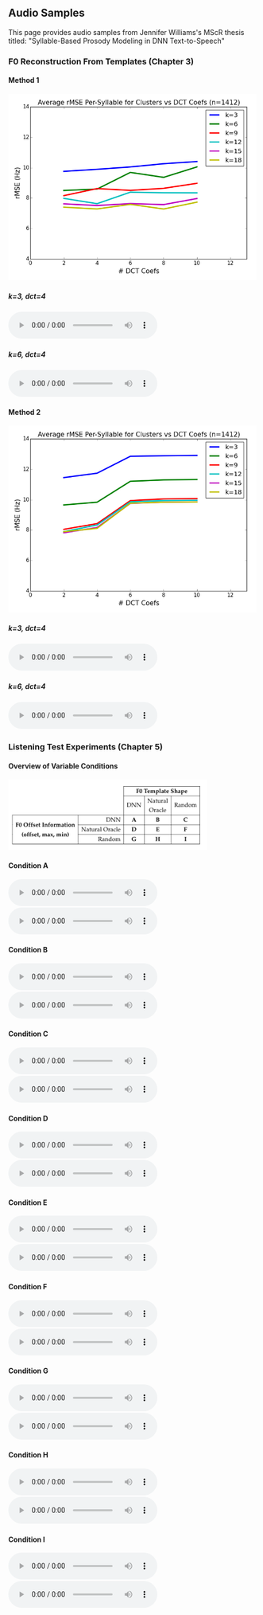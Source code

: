 ## Audio Samples 

This page provides audio samples from Jennifer Williams's MScR thesis titled: 
"Syllable-Based Prosody Modeling in DNN Text-to-Speech"

### F0 Reconstruction From Templates (Chapter 3)

#### Method 1
<img src="kmeans_natural_templates.png" width="500">

##### k=3, dct=4
<audio src="Method1/3_4.mp3" controls preload></audio>

##### k=6, dct=4
<audio src="Method1/6_4.mp3" controls preload></audio>


#### Method 2
<img src="timeseries_natural_templates.png" width="500">

##### k=3, dct=4
<audio src="Method2/3_4.mp3" controls preload></audio>

##### k=6, dct=4
<audio src="Method2/6_4.mp3" controls preload></audio>



### Listening Test Experiments (Chapter 5)

#### Overview of Variable Conditions
<img src="exp_space.png" width="400">

#### Condition A
<audio src="exp_cond/A/1.wav" controls preload></audio>
<audio src="exp_cond/A/2.wav" controls preload></audio>


#### Condition B
<audio src="exp_cond/B/1.wav" controls preload></audio>
<audio src="exp_cond/B/2.wav" controls preload></audio>


#### Condition C
<audio src="exp_cond/C/1.wav" controls preload></audio>
<audio src="exp_cond/C/2.wav" controls preload></audio>


#### Condition D
<audio src="exp_cond/D/1.wav" controls preload></audio>
<audio src="exp_cond/D/2.wav" controls preload></audio>


#### Condition E
<audio src="exp_cond/E/1.wav" controls preload></audio>
<audio src="exp_cond/E/2.wav" controls preload></audio>


#### Condition F
<audio src="exp_cond/F/1.wav" controls preload></audio>
<audio src="exp_cond/F/2.wav" controls preload></audio>


#### Condition G
<audio src="exp_cond/G/1.wav" controls preload></audio>
<audio src="exp_cond/G/2.wav" controls preload></audio>


#### Condition H
<audio src="exp_cond/H/1.wav" controls preload></audio>
<audio src="exp_cond/H/2.wav" controls preload></audio>


#### Condition I
<audio src="exp_cond/I/1.wav" controls preload></audio>
<audio src="exp_cond/I/2.wav" controls preload></audio>


